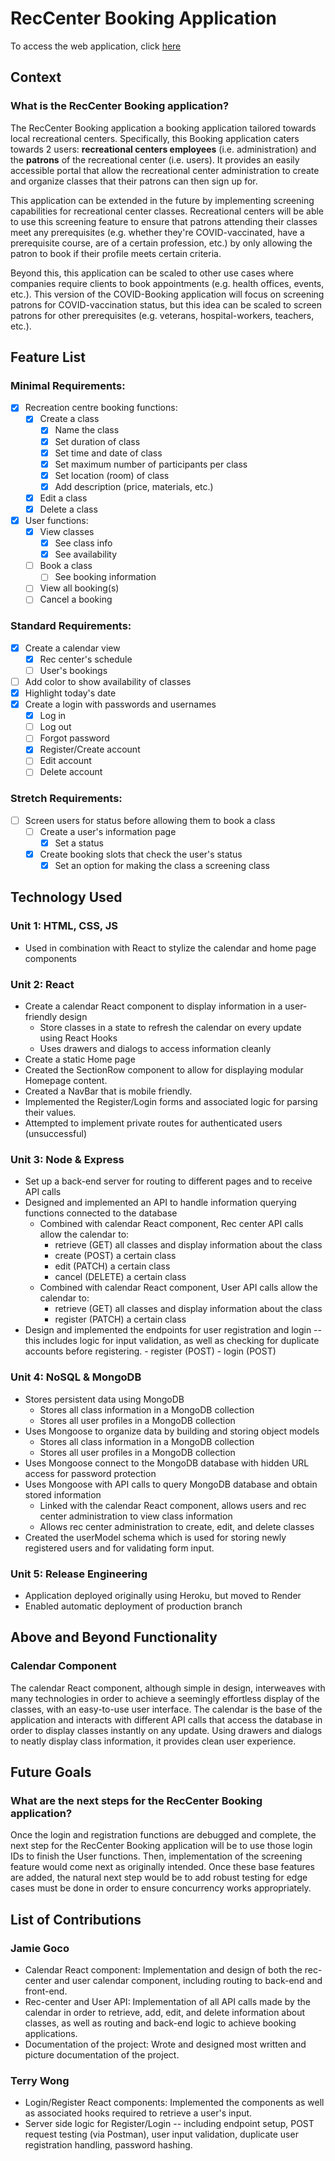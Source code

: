 # RecCenter Booking Application

To access the web application, click [here](https://reccenter-booking.onrender.com)

## Context

### What is the RecCenter Booking application?
The RecCenter Booking application a booking application tailored towards local recreational centers. Specifically, this
Booking application caters towards 2 users: **recreational centers employees** (i.e. administration) and the **patrons**
of the recreational center (i.e. users). It provides an easily accessible portal that allow the recreational center
administration to create and organize classes that their patrons can then sign up for.

This application can be extended in the future by implementing screening capabilities for recreational center classes.
Recreational centers will be able to use this screening feature to ensure that patrons attending their classes meet any
prerequisites (e.g. whether they're COVID-vaccinated, have a prerequisite course, are of a certain profession, etc.) by
only allowing the patron to book if their profile meets certain criteria.

Beyond this, this application can be scaled to other use cases where companies require clients to book appointments
(e.g. health offices, events, etc.). This version of the COVID-Booking application will focus on screening patrons for
COVID-vaccination status, but this idea can be scaled to screen patrons for other prerequisites (e.g. veterans,
hospital-workers, teachers, etc.).

## Feature List

### Minimal Requirements:

- [x] Recreation centre booking functions:
    - [x] Create a class
        - [x] Name the class
        - [x] Set duration of class
        - [x] Set time and date of class
        - [x] Set maximum number of participants per class
        - [x] Set location (room) of class
        - [x] Add description (price, materials, etc.)
    - [x] Edit a class
    - [x] Delete a class
- [x] User functions:
    - [x] View classes
        - [x] See class info
        - [x] See availability
    - [ ] Book a class
        - [ ] See booking information
    - [ ] View all booking(s)
    - [ ] Cancel a booking

### Standard Requirements:

- [x] Create a calendar view
    - [x] Rec center's schedule
    - [ ] User's bookings
- [ ] Add color to show availability of classes
- [x] Highlight today's date
- [x] Create a login with passwords and usernames
    - [x] Log in
    - [ ] Log out
    - [ ] Forgot password
    - [x] Register/Create account
    - [ ] Edit account
    - [ ] Delete account

### Stretch Requirements:

- [ ] Screen users for status before allowing them to book a class
    - [ ] Create a user's information page
        - [x] Set a status
    - [x] Create booking slots that check the user's status
        - [x] Set an option for making the class a screening class

## Technology Used

### Unit 1: HTML, CSS, JS

- Used in combination with React to stylize the calendar and home page components

### Unit 2: React

- Create a calendar React component to display information in a user-friendly design
    - Store classes in a state to refresh the calendar on every update using React Hooks
    - Uses drawers and dialogs to access information cleanly
- Create a static Home page
- Created the SectionRow component to allow for displaying modular Homepage content.
- Created a NavBar that is mobile friendly.
- Implemented the Register/Login forms and associated logic for parsing their values.
- Attempted to implement private routes for authenticated users (unsuccessful) 
        
### Unit 3: Node & Express

- Set up a back-end server for routing to different pages and to receive API calls
- Designed and implemented an API to handle information querying functions connected to the database
    - Combined with calendar React component, Rec center API calls allow the calendar to:
        - retrieve (GET) all classes and display information about the class
        - create (POST) a certain class
        - edit (PATCH) a certain class
        - cancel (DELETE) a certain class
    - Combined with calendar React component, User API calls allow the calendar to:
        - retrieve (GET) all classes and display information about the class
        - register (PATCH) a certain class
- Design and implemented the endpoints for user registration and login -- this includes logic for input validation,
  as well as checking for duplicate accounts before registering.
        - register (POST)
        - login (POST)

### Unit 4: NoSQL & MongoDB

- Stores persistent data using MongoDB
    - Stores all class information in a MongoDB collection
    - Stores all user profiles in a MongoDB collection
- Uses Mongoose to organize data by building and storing object models
    - Stores all class information in a MongoDB collection
    - Stores all user profiles in a MongoDB collection
- Uses Mongoose connect to the MongoDB database with hidden URL access for password protection
- Uses Mongoose with API calls to query MongoDB database and obtain stored information
    - Linked with the calendar React component, allows users and rec center administration to view class information
    - Allows rec center administration to create, edit, and delete classes
- Created the userModel schema which is used for storing newly registered users and for validating form input. 

### Unit 5: Release Engineering

- Application deployed originally using Heroku, but moved to Render
- Enabled automatic deployment of production branch

## Above and Beyond Functionality

### Calendar Component

The calendar React component, although simple in design, interweaves with many technologies in order to achieve a
seemingly effortless display of the classes, with an easy-to-use user interface. The calendar is the base of the
application and interacts with different API calls that access the database in order to display classes instantly on any
update. Using drawers and dialogs to neatly display class information, it provides clean user experience.

## Future Goals

### What are the next steps for the RecCenter Booking application?

Once the login and registration functions are debugged and complete, the next step for the RecCenter Booking application
will be to use those login IDs to finish the User functions. Then, implementation of the screening feature would come
next as originally intended. Once these base features are added, the natural next step would be to add robust testing
for edge cases must be done in order to ensure concurrency works appropriately.

## List of Contributions

### Jamie Goco

- Calendar React component: Implementation and design of both the rec-center and user calendar component, including
routing to back-end and front-end.
- Rec-center and User API: Implementation of all API calls made by the calendar in order to retrieve, add, edit, and
delete information about classes, as well as routing and back-end logic to achieve booking applications.
- Documentation of the project: Wrote and designed most written and picture documentation of the project.

### Terry Wong

- Login/Register React components: Implemented the components as well as associated hooks required to retrieve a user's
input.
- Server side logic for Register/Login -- including endpoint setup, POST request testing (via Postman), user input
validation, duplicate user registration handling, password hashing.
